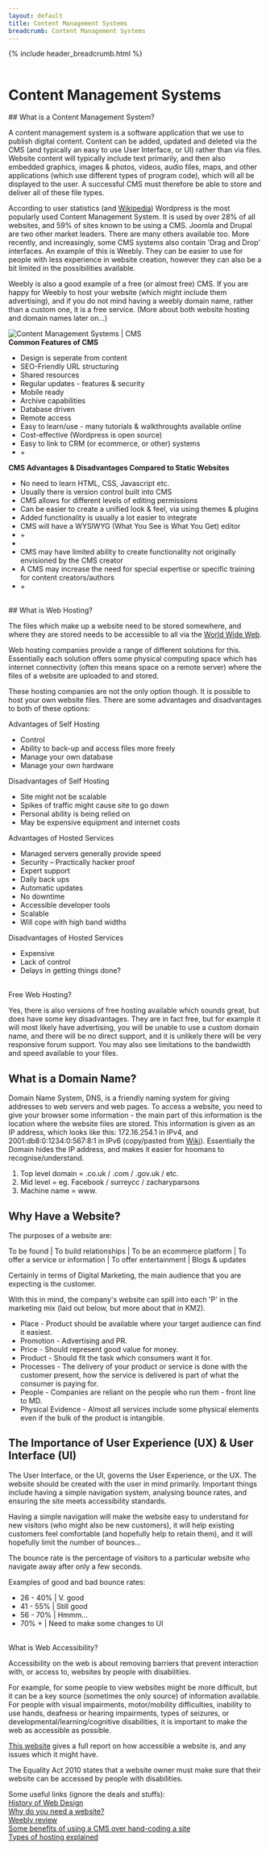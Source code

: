 ```yaml
---
layout: default
title: Content Management Systems
breadcrumb: Content Management Systems
---
```

{% include header_breadcrumb.html %}
<br>
<br>
# Content Management Systems
<div class = row">
<div class="6u 12u$(medium)">
## What is a Content Management System?
<p>A content management system is a software application that we use to publish digital content.
Content can be added, updated and deleted via the CMS (and typically an easy to use User Interface, or UI) rather than via files.
Website content will typically include text primarily, and then also embedded graphics, images & photos, videos, audio files, maps,
and other applications (which use different types of program code), which will all be displayed to the user. A successful CMS must
therefore be able to store and deliver all of these file types.</p>
<p>According to user statistics (and <a href="https://en.wikipedia.org/wiki/Content_management_system">Wikipedia</a>) Wordpress is the most popularly used Content Management System.
It is used by over 28% of all websites, and 59% of sites known to be using a CMS. Joomla and
Drupal are two other market leaders. There are many others available too. More recently, and increasingly, some CMS systems also contain
'Drag and Drop' interfaces. An example of this is Weebly. They can be easier to use for people with less experience in website creation,
however they can also be a bit limited in the possibilities available.</p>
<p>Weebly is also a good example of a free (or almost free) CMS. If you are happy for Weebly to host your website (which might include them advertising),
and if you do not mind having a weebly domain name, rather than a custom one, it is a free service. (More about both website hosting and domain names later on...)</p>
</div>
<div class="6u 12u$(medium)">
<img class="image fit" src="https://www.zacharyparsons.co.uk/assets/images/cms.jpg" title="Content Management Systems" alt="Content Management Systems | CMS" />
</div>
</div>
<div class="row">
<div class="6u 12u$(small)">
<strong>Common Features of CMS</strong>
<ul class="alt">
	<li>Design is seperate from content</li>
	<li>SEO-Friendly URL structuring</li>
	<li>Shared resources</li>
	<li>Regular updates - features & security</li>
	<li>Mobile ready</li>
  <li>Archive capabilities</li>
	<li>Database driven</li>
	<li>Remote access</li>
	<li>Easy to learn/use - many tutorials & walkthroughts available online</li>
	<li>Cost-effective (Wordpress is open source)</li>
	<li>Easy to link to CRM (or ecommerce, or other) systems</li>
	<li>+</li>
</ul>
</div>
<div class="6u 12u$(small)">
<strong>CMS Advantages & Disadvantages Compared to Static Websites</strong>
<ul class="alt">
	<li>No need to learn HTML, CSS, Javascript etc.</li>
	<li>Usually there is version control built into CMS</li>
	<li>CMS allows for different levels of editing permissions</li>
	<li>Can be easier to create a unified look & feel, via using themes & plugins</li>
	<li>Added functionality is usually a lot easier to integrate</li>
	<li>CMS will have a WYSIWYG (What You See is What You Get) editor</li>
	<li>+</li>
	<li></li>
	<li>CMS may have limited ability to create functionality not originally envisioned by the CMS creator</li>
	<li>A CMS may increase the need for special expertise or specific training for content creators/authors</li>
	<li>+</li>
</ul>
</div>
</div>
<br>
## What is Web Hosting?
<p>The files which make up a website need to be stored somewhere, and where they are stored needs to be accessible
to all via the <a href="https://en.wikipedia.org/wiki/World_Wide_Web">World Wide Web</a>.</p>
<p>Web hosting companies provide a range of different solutions for this. Essentially each solution offers some physical
computing space which has internet connectivity (often this means space on a remote server) where the files of a website are uploaded to and stored.</p>
<p>These hosting companies are not the only option though. It is possible to host your own website files. There are some advantages and
disadvantages to both of these options:</p>

<div class="row">
<div class="3u 12u$(small)">
Advantages of Self Hosting
<ul>
	<li>Control</li>
	<li>Ability to back-up and access files more freely</li>
	<li>Manage your own database</li>
	<li>Manage your own hardware</li>
</ul>
</div>
<div class="3u 12u$(small)">
Disadvantages of Self Hosting
<ul>
	<li>Site might not be scalable</li>
	<li>Spikes of traffic might cause site to go down</li>
	<li>Personal ability is being relied on</li>
	<li>May be expensive equipment and internet costs</li>
</ul>
</div>
<div class="3u 12u$(small)">
Advantages of Hosted Services
<ul>
	<li>Managed servers generally provide speed</li>
	<li>Security – Practically hacker proof</li>
	<li>Expert support</li>
	<li>Daily back ups</li>
  <li>Automatic updates</li>
	<li>No downtime</li>
	<li>Accessible developer tools</li>
	<li>Scalable</li>
	<li>Will cope with high band widths</li>
</ul>
</div>
<div class="3u 12u$(small)">
Disadvantages of Hosted Services
<ul>
	<li>Expensive</li>
	<li>Lack of control</li>
  <li>Delays in getting things done?</li>
</ul>
</div>
</div>
<br>
Free Web Hosting?
<p>Yes, there is also versions of free hosting available which sounds great,
but does have some key disadvantages. They are in fact free, but for example
it will most likely have advertising, you will be unable to use a custom domain name,
and there will be no direct support, and it is unlikely there will be very responsive
forum support. You may also see limitations to the bandwidth and speed available to your files.</p>

## What is a Domain Name?
<p>Domain Name System, DNS, is a friendly naming system for giving addresses to web servers and web pages.
To access a website, you need to give your browser some information - the main part of this information
is the location where the website files are stored. This information is given as an IP address, which looks like this:
172.16.254.1 in IPv4, and 2001:db8:0:1234:0:567:8:1 in IPv6 (copy/pasted from <a href="https://en.wikipedia.org/wiki/IP_address">Wiki</a>).
Essentially the Domain hides the IP address, and makes it easier for hoomans to recognise/understand.</p>
<ol>
	<li>Top level domain = .co.uk / .com / .gov.uk / etc.</li>
	<li>Mid level = eg. Facebook / surreycc / zacharyparsons</li>
	<li>Machine name = www.</li>
</ol>

## Why Have a Website?
<p>The purposes of a website are:</p>
<p>To be found | To build relationships | To be an ecommerce platform | To offer a service or information | To offer entertainment | Blogs & updates</p>
<p>Certainly in terms of Digital Marketing, the main audience that you are expecting is the customer.</p>
<p>With this in mind, the company's website can spill into each 'P' in the marketing mix (laid out below, but more about that in KM2).</p>

<div class="6u 12u$(small)">
<ul class="alt">
	<li>Place - Product should be available where your target audience can find it easiest.</li>
	<li>Promotion - Advertising and PR.</li>
	<li>Price - Should represent good value for money.</li>
	<li>Product - Should fit the task which consumers want it for.</li>
	<li>Processes - The delivery of your product or service is done with the customer present, how the service is delivered is part of what the consumer is paying for.</li>
	<li>People - Companies are reliant on the people who run them - front line to MD.</li>
  <li>Physical Evidence - Almost all services include some physical elements even if the bulk of the product is intangible.</li>
</ul>
</div>

## The Importance of User Experience (UX) & User Interface (UI)
<p>The User Interface, or the UI, governs the User Experience, or the UX.
The website should be created with the user in mind primarily.
Important things include having a simple navigation system,
analysing bounce rates, and ensuring the site meets accessibility
standards.</p>
<p>Having a simple navigation will make the website easy to understand for new visitors
(who might also be new customers), it will help existing customers feel comfortable (and hopefully help to retain them),
and it will hopefully limit the number of bounces...</p>
<p>The bounce rate is the percentage of visitors to a particular website who navigate away
after only a few seconds.</p>
<div class="6u 12u$(small)">
<p>Examples of good and bad bounce rates:</p>
<ul class="alt">
	<li>26 - 40% | V. good</li>
	<li>41 - 55% | Still good</li>
	<li>56 - 70% | Hmmm...</li>
	<li>70% + | Need to make some changes to UI</li>
</ul>
</div>
<br>
What is Web Accessibility?
<p>Accessibility on the web is about removing barriers that prevent interaction
with, or access to, websites by people with disabilities.</p>
<p>For example, for some people to view websites might be more difficult, but
it can be a key source (sometimes the only source) of information available.
For people with visual impairments, motor/mobility difficulties, inability to use hands,
deafness or hearing impairments, types of seizures, or developmental/learning/cognitive
disabilities, it is important to make the web as accessible as possible.</p>
<p><a href="http://wave.webaim.org">This website</a> gives a full report on how accessible a
website is, and any issues which it might have.</p>
<p>The Equality Act 2010 states that a website owner must make sure that their website
can be accessed by people with disabilities.</p>


Some useful links (ignore the deals and stuffs):
<br>
<a href="https://blog.hubspot.com/marketing/web-design-history">History of Web Design</a>
<br>
<a href="www.kazdesignworks.ca/8reasons.html">Why do you need a website?</a>
<br>
<a href="https://www.websitebuilderexpert.com/website-builders/weebly/weebly-review/">Weebly review</a>
<br>
<a href="https://www.armedia.com/blog/benefits-of-cms-2/">Some benefits of using a CMS over hand-coding a site</a>
<br>
<a href="https://startbloggingonline.com/types-of-web-hosting-2018/">Types of hosting explained</a>

